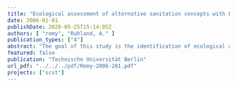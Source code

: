 ```yaml
---
title: "Ecological assessment of alternative sanitation concepts with Life Cycle Assessment"
date: 2006-01-01
publishDate: 2020-05-25T15:14:05Z
authors: [ "remy", "Ruhland, A." ]
publication_types: ["4"]
abstract: "The goal of this study is the identification of ecological advantages and disadvantages of alternative sanitation systems in comparison to conventional wastewater treatment. The methodology of Life Cycle Assessment (LCA) is adopted as an evaluation tool for the ecological assessment of various sanitation scenarios for a hypothetical middle-sized settlement in Germany (ca 5000 inhabitants). The scenarios include a reference system with conventional drainage and treatment in an activated sludge plant with anaerobic sludge digestion and sewage gas production. In the alternative scenarios, urine is source-separated in the toilet, collected and applied as fertilizer. Faeces are either collected by gravity drainage and composted together with biowaste or collected by a vacuum system and co-digested with biowaste to gain biogas for energy production. The remaining greywater is treated in a soil filter or in a technical plant (Sequencing batch reactor). All relevant processes of the investigated scenarios are modelled in detail for the Life Cycle Inventory, based on data from pilot plants and literature. This implies the processing of the different waste fractions, transport and energy supply, mineral fertilizer substitution, and sludge incineration. Beside the operational expenditures, the construction phase is included with material and energy demands. The resulting substance flow model is evaluated with a set of environmental indicators relating to the demand of energy, non-renewable resources, climate change, eutrophication, acidification, and various toxicity potentials. As a result, the alternative scenarios cause less environmental burden in almost all impact categories. The source-separation of human excreta disburdens the wastewater treatment process and lowers nutrient emissions into surface waters. The secondary fertilizer from urine and faeces has lower heavy metal content than an average mineral fertilizer. Depending on the system configuration, alternative sanitation systems can have a lower demand for fossil fuels and subsequently cause fewer emissions of climate-active gases. Only the increased emission of acidifying gases represents a considerable drawback compared to the conventional system. A normalisation of all indicators to the average environmental burden of a single person in Germany reveals that the decisive categories for the overall comparison are related to eutrophication, acidification, and terrestrial ecotoxicity. Energy-related indicators have a smaller contribution, but they can be important in terms of world-wide scarce fossil resources and climate change. The advantages of alternative sanitation systems can only be realized if the secondary functions of mineral fertilizer substitution and energy supply are fully utilized. Important key parameters for future LCA studies of alternative sanitation systems are identified, which may simplify the data acquisition. The construction phase has only a minor relevance for the ecological assessment and may therefore be neglected in future studies. In all, the data quality of this LCA study can be further improved, because many processes of alternative systems have not yet been investigated or realized in full-scale. Hence, the development of a universal decision support method could not be realized in a reasonable way due to the lack of adequate long-term process data and the high influence of case-specific boundary conditions on the technical implementation. However, this LCA study gives a first assessment of potential ecological benefits and drawbacks of alternative sanitation systems."
featured: false
publication: "Technische Universität Berlin"
url_pdf: "../../../pdf/Remy-2006-281.pdf"
projects: ["scst"]
---
```


